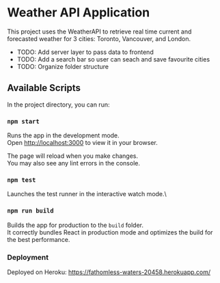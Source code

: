 # Weather API Application

This project uses the WeatherAPI to retrieve real time current and forecasted weather for 3 cities: Toronto, Vancouver, and London. 
- TODO: Add server layer to pass data to frontend
- TODO: Add a search bar so user can seach and save favourite cities
- TODO: Organize folder structure

## Available Scripts

In the project directory, you can run:

### `npm start`

Runs the app in the development mode.\
Open [http://localhost:3000](http://localhost:3000) to view it in your browser.

The page will reload when you make changes.\
You may also see any lint errors in the console.

### `npm test`

Launches the test runner in the interactive watch mode.\

### `npm run build`

Builds the app for production to the `build` folder.\
It correctly bundles React in production mode and optimizes the build for the best performance.


### Deployment
Deployed on Heroku: https://fathomless-waters-20458.herokuapp.com/
